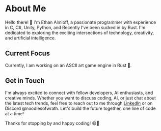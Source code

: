# About Me

Hello there! 👋 I'm Ethan Almloff, a passionate programmer with experience in C, C#, Unity, Python, and Recently I've been sucked in by Rust. I'm dedicated to exploring the exciting intersections of technology, creativity, and artificial intelligence.

## Current Focus

Currently, I am working on an ASCII art game engine in Rust 🦀.

## Get in Touch

I'm always excited to connect with fellow developers, AI enthusiasts, and creative minds. Whether you want to discuss coding, AI, or just chat about the latest tech trends, feel free to reach out to me through [LinkedIn](https://www.linkedin.com/in/ethan-almloff-12312b280/) or on Discord @noodlesofwrath. Let's build the future together, one line of code at a time!

Thanks for stopping by and happy coding! 😄🚀
